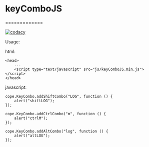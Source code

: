 # keyComboJS
=============

[![codacy](https://img.shields.io/codacy/grade/836a871f782a49498e0b8106ddf596dd.svg)](https://www.codacy.com/project/cope/keyComboJS/dashboard)

Usage:

html:

    <head>
        ...
        <script type="text/javascript" src="js/keyComboJS.min.js"></script>
    </head>

javascript:

    cope.KeyCombo.addShiftCombo("LOG", function () {
        alert("shiftLOG");
    });
    
    cope.KeyCombo.addCtrlCombo("m", function () {
        alert("ctrlM");
    });
    
    cope.KeyCombo.addAltCombo("log", function () {
        alert("altLOG");
    });

